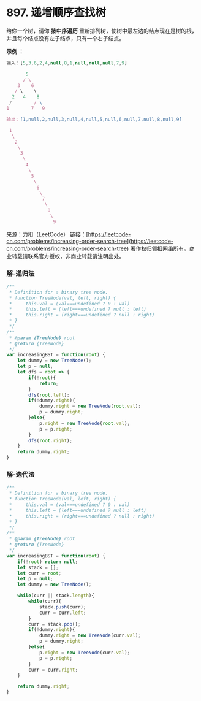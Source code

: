 # 897. 递增顺序查找树

给你一个树，请你 **按中序遍历** 重新排列树，使树中最左边的结点现在是树的根，并且每个结点没有左子结点，只有一个右子结点。

**示例 ：**

```js
输入：[5,3,6,2,4,null,8,1,null,null,null,7,9]

       5
      / \
    3    6
   / \    \
  2   4    8
 /        / \ 
1        7   9

输出：[1,null,2,null,3,null,4,null,5,null,6,null,7,null,8,null,9]

 1
  \
   2
    \
     3
      \
       4
        \
         5
          \
           6
            \
             7
              \
               8
                \
                 9  
```

来源：力扣（LeetCode）
链接：[https://leetcode-cn.com/problems/increasing-order-search-tree](https://leetcode-cn.com/problems/increasing-order-search-tree)
著作权归领扣网络所有。商业转载请联系官方授权，非商业转载请注明出处。

### 解-递归法

```js
/**
 * Definition for a binary tree node.
 * function TreeNode(val, left, right) {
 *     this.val = (val===undefined ? 0 : val)
 *     this.left = (left===undefined ? null : left)
 *     this.right = (right===undefined ? null : right)
 * }
 */
/**
 * @param {TreeNode} root
 * @return {TreeNode}
 */
var increasingBST = function(root) {
	let dummy = new TreeNode();
	let p = null;
	let dfs = root => {
		if(!root){
			return;
		}
		dfs(root.left);
		if(!dummy.right){
			dummy.right = new TreeNode(root.val);
			p = dummy.right;
		}else{
			p.right = new TreeNode(root.val);
			p = p.right;
		}
		dfs(root.right);
	}
	return dummy.right;
}
```

### 解-迭代法
```js
/**
 * Definition for a binary tree node.
 * function TreeNode(val, left, right) {
 *     this.val = (val===undefined ? 0 : val)
 *     this.left = (left===undefined ? null : left)
 *     this.right = (right===undefined ? null : right)
 * }
 */
/**
 * @param {TreeNode} root
 * @return {TreeNode}
 */
var increasingBST = function(root) {
	if(!root) return null;
	let stack = [];
	let curr = root;
	let p = null;
	let dummy = new TreeNode();

	while(curr || stack.length){
		while(curr){
			stack.push(curr);
			curr = curr.left;
		}
		curr = stack.pop();
		if(!dummy.right){
			dummy.right = new TreeNode(curr.val);
			p = dummy.right;
		}else{
			p.right = new TreeNode(curr.val);
			p = p.right;
		}
		curr = curr.right;
	}

	return dummy.right;
}
```